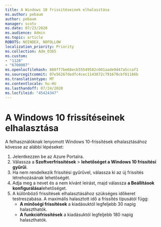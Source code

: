 ```yaml
---
title: A Windows 10 frissítéseinek elhalasztása
ms.author: pebaum
author: pebaum
manager: scotv
ms.date: 07/23/2020
ms.audience: Admin
ms.topic: article
ROBOTS: NOINDEX, NOFOLLOW
localization_priority: Priority
ms.collection: Adm_O365
ms.custom:
- "1128"
- "6700007"
ms.openlocfilehash: 880ff7be68ecb55549582c601aade9d47a5ccaf1
ms.sourcegitcommit: 07e56267dedfc4cec1143072c791670cbf81186b
ms.translationtype: MT
ms.contentlocale: hu-HU
ms.lasthandoff: 07/24/2020
ms.locfileid: "45424347"
---
```

# <a name="defer-windows-10-updates"></a>A Windows 10 frissítéseinek elhalasztása

A felhasználóknak lenyomott Windows 10-frissítések elhalasztásához kövesse az alábbi lépéseket:

1. Jelentkezzen be az Azure Portalra.
2. Válassza a **Szoftverfrissítések**   >   **lehetőséget a Windows 10 frissítési gyűrűi**.
3. Ha nem rendelkezik frissítési gyűrűvel, válassza ki az új frissítés létrehozásának lehetőségét.
4. Adja meg a nevet és a nem kívánt leírást, majd válassza **a Beállítások konfigurálása**lehetőséget.
5. A különböző frissítések elhalasztásához szükséges időkeret testreszabása. A maximális halasztott idő a frissítés típusától függ:
    - **A minőségi frissítések** a kiadásuktól legfeljebb 30 napig halaszthatók.
    - **A funkciófrissítések** a kiadásuktól legfeljebb 180 napig halaszthatók.
